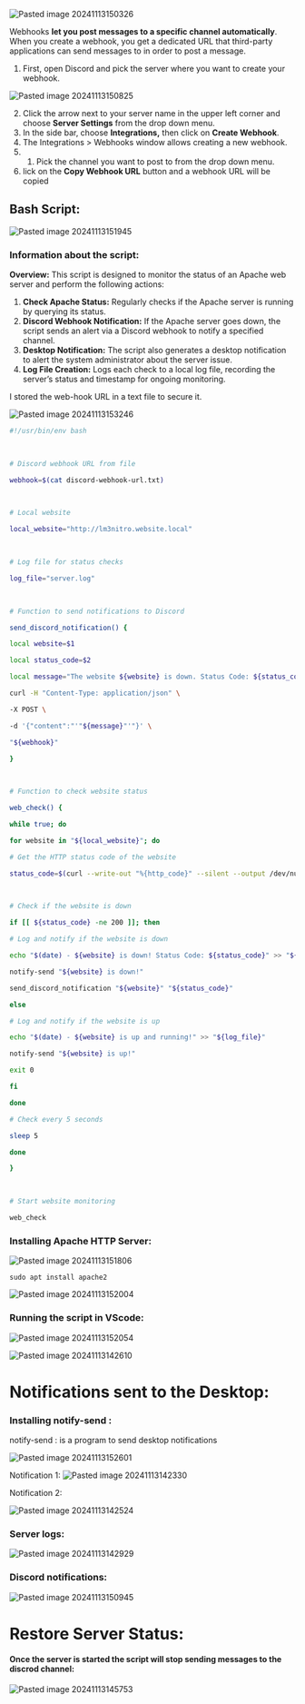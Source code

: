 ![Pasted image 20241113150326](https://github.com/user-attachments/assets/e88053d0-39a4-4e90-8b1d-cf92f111307d)

Webhooks **let you post messages to a specific channel automatically**. When you create a webhook, you get a dedicated URL that third-party applications can send messages to in order to post a message.



1. First, open Discord and pick the server where you want to create your webhook.

![Pasted image 20241113150825](https://github.com/user-attachments/assets/069b0973-a214-43d1-98f1-e149b68fa571)

2. Click the arrow next to your server name in the upper left corner and choose **Server Settings** from the drop down menu.
3. In the side bar, choose **Integrations,** then click on **Create Webhook**.
4. The Integrations > Webhooks window allows creating a new webhook.
5. 1. Pick the channel you want to post to from the drop down menu.
6. lick on the **Copy Webhook URL** button and a webhook URL will be copied

##  Bash Script:

![Pasted image 20241113151945](https://github.com/user-attachments/assets/26a5668c-75d0-4f23-a9fd-0bd85a62467e)




### Information about the script:

**Overview:** This script is designed to monitor the status of an Apache web server and perform the following actions:

1. **Check Apache Status:** Regularly checks if the Apache server is running by querying its status.
2. **Discord Webhook Notification:** If the Apache server goes down, the script sends an alert via a Discord webhook to notify a specified channel.
3. **Desktop Notification:** The script also generates a desktop notification to alert the system administrator about the server issue.
4. **Log File Creation:** Logs each check to a local log file, recording the server’s status and timestamp for ongoing monitoring.


I stored the web-hook URL in a text file to secure it.

![Pasted image 20241113153246](https://github.com/user-attachments/assets/ff5b466c-0715-4512-8a3d-54300e1abfeb)


```bash
#!/usr/bin/env bash

  

# Discord webhook URL from file

webhook=$(cat discord-webhook-url.txt)

  

# Local website

local_website="http://lm3nitro.website.local"

  

# Log file for status checks

log_file="server.log"

  

# Function to send notifications to Discord

send_discord_notification() {

local website=$1

local status_code=$2

local message="The website ${website} is down. Status Code: ${status_code}"

curl -H "Content-Type: application/json" \

-X POST \

-d '{"content":"'"${message}"'"}' \

"${webhook}"

}

  

# Function to check website status

web_check() {

while true; do

for website in "${local_website}"; do

# Get the HTTP status code of the website

status_code=$(curl --write-out "%{http_code}" --silent --output /dev/null -L "${website}")

  

# Check if the website is down

if [[ ${status_code} -ne 200 ]]; then

# Log and notify if the website is down

echo "$(date) - ${website} is down! Status Code: ${status_code}" >> "${log_file}"

notify-send "${website} is down!"

send_discord_notification "${website}" "${status_code}"

else

# Log and notify if the website is up

echo "$(date) - ${website} is up and running!" >> "${log_file}"

notify-send "${website} is up!"

exit 0

fi

done

# Check every 5 seconds

sleep 5

done

}

  

# Start website monitoring

web_check
```



### Installing Apache HTTP Server:

![Pasted image 20241113151806](https://github.com/user-attachments/assets/ce7185df-7f7a-4c06-9bef-837feb581261)


``` 
sudo apt install apache2
```
![Pasted image 20241113152004](https://github.com/user-attachments/assets/5685f5a8-f43d-4757-913c-b25a3ce8d8f3)



### Running the script in VScode:


![Pasted image 20241113152054](https://github.com/user-attachments/assets/6c272588-0f11-40b7-b360-3f6f2d3801fb)



![Pasted image 20241113142610](https://github.com/user-attachments/assets/59974cb0-a187-4cb7-a127-1f47b6b58bbe)






# Notifications sent to the Desktop: 


### Installing notify-send :

notify-send : is  a program to send desktop notifications


![Pasted image 20241113152601](https://github.com/user-attachments/assets/9a2d0c7a-d979-4527-9545-c1299e4024cd)


Notification 1:
![Pasted image 20241113142330](https://github.com/user-attachments/assets/ac1485bc-d297-4c17-8448-cdc1e09fd939)



Notification 2:

![Pasted image 20241113142524](https://github.com/user-attachments/assets/6c796019-6723-4256-85f1-894b4a51254b)



### Server logs:
![Pasted image 20241113142929](https://github.com/user-attachments/assets/a7149271-550f-4c03-bca5-efec1ba70ef5)





### Discord notifications:




![Pasted image 20241113150945](https://github.com/user-attachments/assets/6c7b43c6-2eac-420b-b07b-8e949f1f1ed4)

#  Restore Server Status:

#### Once the server is started the script will stop sending messages to the discrod channel:

![Pasted image 20241113145753](https://github.com/user-attachments/assets/34f21b1e-5b26-4d22-be20-ab069cf6a3cd)

